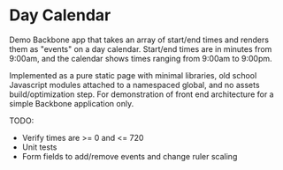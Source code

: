 # Day Calendar

Demo Backbone app that takes an array of start/end times and renders them as "events" on a day
calendar.  Start/end times are in minutes from 9:00am, and the calendar shows times ranging
from 9:00am to 9:00pm.

Implemented as a pure static page with minimal libraries, old school Javascript modules attached
to a namespaced global, and no assets build/optimization step.  For demonstration of front end
architecture for a simple Backbone application only.

TODO:
- Verify times are >= 0 and <= 720
- Unit tests
- Form fields to add/remove events and change ruler scaling
